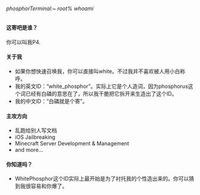 ###### phosphorTerminal:~ root% whoami 

#### 这寄吧是谁？
你可以叫我P4.

#### 关于我
* 如果你想快速召唤我，你可以直接叫white。不过我并不喜欢被人用小白称呼。
* 我的英文ID：“white_phosphor”。实际上它是个人造词，因为phosphorus这个词已经有白磷的意思在了，所以我干脆把它拆开来生造出了这个ID。
* 我的中文ID：“白磷就是个寄”。

#### 主攻方向
* 乱跑给别人写文档
* iOS Jailbreaking
* Minecraft Server Development & Management
* and more...
  
#### 你知道吗？
* WhitePhosphor这个ID实际上最开始是为了衬托我的个性造出来的。你可以猜到我很容易和你爆了。



